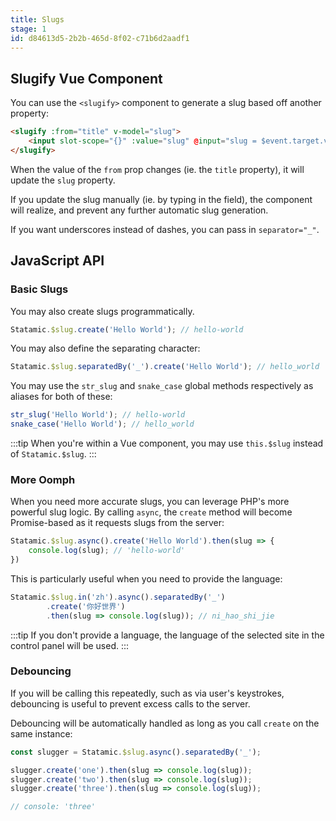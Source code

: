```yaml
---
title: Slugs
stage: 1
id: d84613d5-2b2b-465d-8f02-c71b6d2aadf1
---
```

## Slugify Vue Component

You can use the `<slugify>` component to generate a slug based off another property:

``` html
<slugify :from="title" v-model="slug">
    <input slot-scope="{}" :value="slug" @input="slug = $event.target.value" />
</slugify>
```

When the value of the `from` prop changes (ie. the `title` property), it will update the `slug` property.

If you update the slug manually (ie. by typing in the field), the component will realize, and prevent any further automatic slug generation.

If you want underscores instead of dashes, you can pass in `separator="_"`.


## JavaScript API

### Basic Slugs
You may also create slugs programmatically.

```js
Statamic.$slug.create('Hello World'); // hello-world
```

You may also define the separating character:

```js
Statamic.$slug.separatedBy('_').create('Hello World'); // hello_world
```

You may use the `str_slug` and `snake_case` global methods respectively as aliases for both of these:

```js
str_slug('Hello World'); // hello-world
snake_case('Hello World'); // hello_world
```

:::tip
When you're within a Vue component, you may use `this.$slug` instead of `Statamic.$slug`.
:::

### More Oomph

When you need more accurate slugs, you can leverage PHP's more powerful slug logic. By calling `async`, the `create` method will become Promise-based as it requests slugs from the server:

```js
Statamic.$slug.async().create('Hello World').then(slug => {
    console.log(slug); // 'hello-world'
})
```

This is particularly useful when you need to provide the language:

```js
Statamic.$slug.in('zh').async().separatedBy('_')
        .create('你好世界')
        .then(slug => console.log(slug)); // ni_hao_shi_jie
```

:::tip
If you don't provide a language, the language of the selected site in the control panel will be used.
:::

### Debouncing

If you will be calling this repeatedly, such as via user's keystrokes, debouncing is useful to prevent excess calls to the server.

Debouncing will be automatically handled as long as you call `create` on the same instance:

```js
const slugger = Statamic.$slug.async().separatedBy('_');

slugger.create('one').then(slug => console.log(slug));
slugger.create('two').then(slug => console.log(slug));
slugger.create('three').then(slug => console.log(slug));

// console: 'three'
```
